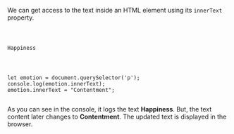 We can get access to the text inside an
HTML element using its `innerText` property.

<Editor lang="javascript">
<code>
<panel lang="html">
<p>Happiness</p>
</panel>
<panel lang="javascript">
let emotion = document.querySelector('p');
console.log(emotion.innerText);
emotion.innerText = "Contentment";
</panel>
</code>
</Editor>

As you can see in the console,
it logs the text **Happiness**. But, the
text content later changes to **Contentment**. The updated text
is displayed in the browser.